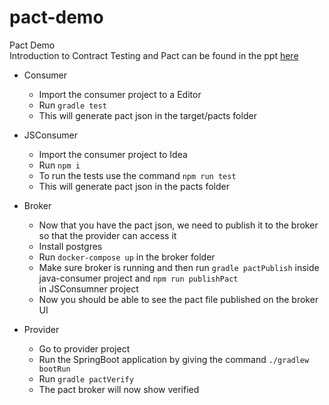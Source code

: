 # pact-demo
Pact Demo<br/>
Introduction to Contract Testing and Pact can be found in the ppt [here](https://github.com/vini46/Pact-Demo/blob/master/presentation/Contract-Testing-In-Theory-and-Practice.pptx)

* Consumer
  * Import the consumer project to a Editor
  * Run `gradle test`
  * This will generate pact json in the target/pacts folder

* JSConsumer
  * Import the consumer project to Idea
  * Run `npm i`
  * To run the tests use the command `npm run test`
  * This will generate pact json in the pacts folder

* Broker
  * Now that you have the pact json, we need to publish it to the broker so that the provider can access it
  * Install postgres
  * Run `docker-compose up` in the broker folder
  * Make sure broker is running and then run `gradle pactPublish` inside java-consumer project and `npm run publishPact`   
    in JSConsumner project
  * Now you should be able to see the pact file published on the broker UI

* Provider
  * Go to provider project
  * Run the SpringBoot application by giving the command `./gradlew bootRun`
  * Run `gradle pactVerify`
  * The pact broker will now show verified
